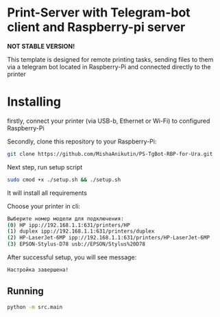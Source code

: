 # Print-Server with Telegram-bot client and Raspberry-pi server

**NOT STABLE VERSION!**

This template is designed for remote printing tasks, sending files to them via a telegram bot located in Raspberry-Pi and connected directly to the printer

# Installing 
firstly, connect your printer (via USB-b, Ethernet or Wi-Fi) to configured Raspberry-Pi 

Secondly, clone this repository to your Raspberry-Pi:
```bash
git clone https://github.com/MishaAnikutin/PS-TgBot-RBP-for-Ura.git
```

Next step, run setup script
```bash 
sudo cmod +x ./setup.sh && ./setup.sh
```
It will install all requirements

Choose your printer in cli:
```bash
Выберите номер модели для подключения:
(0) HP ipp://192.168.1.1:631/printers/HP
(1) duplex ipp://192.168.1.1:631/printers/duplex
(2) HP-LaserJet-6MP ipp://192.168.1.1:631/printers/HP-LaserJet-6MP
(3) EPSON-Stylus-D78 usb://EPSON/Stylus%20D78
```

After successful setup, you will see message:
```bash
Настройка завершена!
```
## Running
```bash
python -m src.main
```

